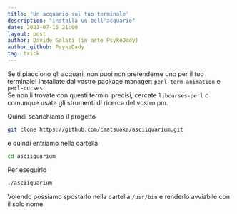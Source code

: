 ```yaml
---
title: 'Un acquario sul tuo terminale'
description: "installa un bell'acquario"
date: 2021-07-15 21:00
layout: post
author: Davide Galati (in arte PsykeDady)
author_github: PsykeDady
tag: trick
---
```


Se ti piacciono gli acquari, non puoi non pretenderne uno per il tuo terminale!
Installate dal vostro package manager: 
`perl-term-animation` e  `perl-curses`  
Se non li trovate con questi termini precisi, cercate `libcurses-perl` o comunque usate gli strumenti di ricerca del vostro pm. 

Quindi scarichiamo il progetto
```bash
git clone https://github.com/cmatsuoka/asciiquarium.git
```

e quindi entriamo nella cartella 
```bash
cd asciiquarium
```


Per eseguirlo

```bash
./asciiquarium
```


Volendo possiamo spostarlo nella cartella `/usr/bin` e renderlo avviabile con il solo nome

